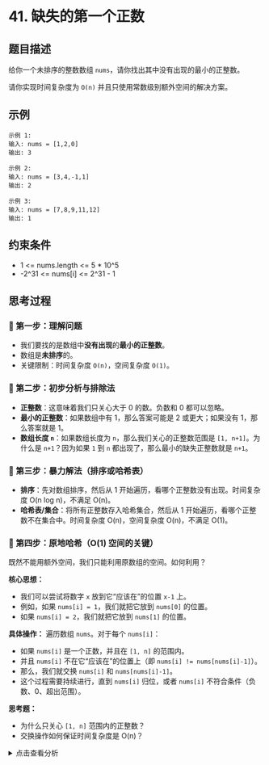 # 41. 缺失的第一个正数

## 题目描述
给你一个未排序的整数数组 `nums`，请你找出其中没有出现的最小的正整数。

请你实现时间复杂度为 `O(n)` 并且只使用常数级别额外空间的解决方案。

## 示例
```
示例 1:
输入: nums = [1,2,0]
输出: 3

示例 2:
输入: nums = [3,4,-1,1]
输出: 2

示例 3:
输入: nums = [7,8,9,11,12]
输出: 1
```

## 约束条件
- 1 <= nums.length <= 5 * 10^5
- -2^31 <= nums[i] <= 2^31 - 1

## 思考过程

### 🤔 第一步：理解问题
- 我们要找的是数组中**没有出现**的**最小的正整数**。
- 数组是**未排序**的。
- 关键限制：时间复杂度 `O(n)`，空间复杂度 `O(1)`。

### 🤔 第二步：初步分析与排除法
- **正整数**：这意味着我们只关心大于 0 的数。负数和 0 都可以忽略。
- **最小的正整数**：如果数组中有 1，那么答案可能是 2 或更大；如果没有 1，那么答案就是 1。
- **数组长度 `n`**：如果数组长度为 `n`，那么我们关心的正整数范围是 `[1, n+1]`。为什么是 `n+1`？因为如果 `1` 到 `n` 都出现了，那么最小的缺失正整数就是 `n+1`。

### 🤔 第三步：暴力解法（排序或哈希表）
- **排序**：先对数组排序，然后从 1 开始遍历，看哪个正整数没有出现。时间复杂度 O(n log n)，不满足 O(n)。
- **哈希表/集合**：将所有正整数存入哈希集合，然后从 1 开始遍历，看哪个正整数不在集合中。时间复杂度 O(n)，空间复杂度 O(n)，不满足 O(1)。

### 🤔 第四步：原地哈希（O(1) 空间的关键）
既然不能用额外空间，我们只能利用原数组的空间。如何利用？

**核心思想：**
- 我们可以尝试将数字 `x` 放到它“应该在”的位置 `x-1` 上。
- 例如，如果 `nums[i] = 1`，我们就把它放到 `nums[0]` 的位置。
- 如果 `nums[i] = 2`，我们就把它放到 `nums[1]` 的位置。

**具体操作：**
遍历数组 `nums`。对于每个 `nums[i]`：
- 如果 `nums[i]` 是一个正数，并且在 `[1, n]` 的范围内。
- 并且 `nums[i]` 不在它“应该在”的位置上（即 `nums[i] != nums[nums[i]-1]`）。
- 那么，我们就交换 `nums[i]` 和 `nums[nums[i]-1]`。
- 这个过程需要持续进行，直到 `nums[i]` 归位，或者 `nums[i]` 不符合条件（负数、0、超出范围）。

**思考题：**
- 为什么只关心 `[1, n]` 范围内的正整数？
- 交换操作如何保证时间复杂度是 O(n)？

<details>
<summary>点击查看分析</summary>

- **范围 `[1, n]`**：如果缺失的最小正整数大于 `n`，那么 `1` 到 `n` 肯定都存在于数组中。在这种情况下，答案就是 `n+1`。所以我们只需要关注 `1` 到 `n` 这些数字。
- **时间复杂度**：虽然有 `while` 循环，但每个数字最多被交换两次（一次从错误位置移出，一次移到正确位置），所以总的交换次数是 O(n)。因此，整个过程的时间复杂度是 O(n)。

</detaisl>

### 🤔 第五步：算法步骤总结
1. 获取数组长度 `n = len(nums)`。
2. **原地调整**：遍历数组 `nums`，索引 `i` 从 `0` 到 `n-1`：
   a. 使用一个 `while` 循环：
      i.  条件 1：`nums[i] > 0` (必须是正数)
      ii. 条件 2：`nums[i] <= n` (必须在 `[1, n]` 范围内)
      iii. 条件 3：`nums[i] != nums[nums[i]-1]` (当前数字不在它应该在的位置上)
   b. 如果以上三个条件都满足，则交换 `nums[i]` 和 `nums[nums[i]-1]`。
   c. 如果不满足，或者交换后 `nums[i]` 已经归位，则跳出 `while` 循环，处理下一个 `i`。
3. **查找缺失**：再次遍历调整后的数组 `nums`，索引 `i` 从 `0` 到 `n-1`：
   a. 如果 `nums[i] != i + 1`，说明 `i + 1` 这个正整数缺失了，返回 `i + 1`。
4. 如果遍历完整个数组，所有 `nums[i]` 都等于 `i + 1`，说明 `1` 到 `n` 都存在，那么缺失的最小正整数就是 `n + 1`，返回 `n + 1`。

**时间复杂度：** O(n) - 两次遍历，加上内部的交换操作均摊 O(n)。
**空间复杂度：** O(1) - 原地修改数组。

## 代码实现

### Python
```python
def firstMissingPositive(nums: list[int]) -> int:
    """
    使用原地哈希（交换法）寻找缺失的第一个正数。
    """
    n = len(nums)
    
    # 1. 将数字放到其“应该在”的位置上
    # 例如，1 放到索引 0，2 放到索引 1，以此类推
    for i in range(n):
        # 循环条件：
        # 1. nums[i] 必须是正数
        # 2. nums[i] 必须在 [1, n] 的范围内
        # 3. nums[i] 不在它应该在的位置上 (即 nums[i] != nums[nums[i]-1])
        while 1 <= nums[i] <= n and nums[i] != nums[nums[i]-1]:
            # 交换 nums[i] 和 nums[nums[i]-1]
            # temp_idx 是 nums[i] 应该去的位置
            temp_idx = nums[i] - 1
            nums[i], nums[temp_idx] = nums[temp_idx], nums[i]
            
    # 2. 查找第一个不符合“nums[i] == i + 1”的位置
    for i in range(n):
        if nums[i] != i + 1:
            return i + 1
            
    # 3. 如果 1 到 n 都存在，那么缺失的第一个正数就是 n + 1
    return n + 1

```

## 关键点总结
1. **原地哈希**：利用数组本身的索引作为哈希表的键，将数字放到其对应的位置上，从而实现 O(1) 的空间复杂度。
2. **有效范围**：只关注 `[1, n]` 范围内的正整数，因为其他数字对结果没有影响。
3. **循环交换**：内部的 `while` 循环确保每个数字都被正确地放置或被忽略。虽然是循环，但每个数字最多被交换两次，所以总时间复杂度是 O(n)。
4. **最终查找**：在调整后的数组中，第一个 `nums[i] != i + 1` 的位置 `i`，就意味着 `i + 1` 是缺失的第一个正数。
